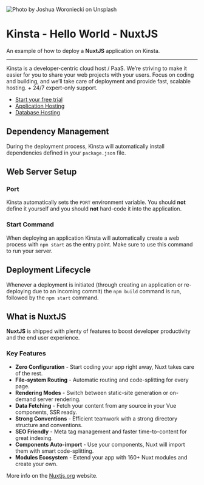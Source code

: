![Photo by Joshua Woroniecki on Unsplash](https://user-images.githubusercontent.com/2342458/204334325-7625b781-db8a-40b5-ac3c-91f2d7c8c526.png)

# Kinsta - Hello World - NuxtJS

An example of how to deploy a **NuxtJS** application on Kinsta.

---
Kinsta is a developer-centric cloud host / PaaS. We’re striving to make it easier for you to share your web projects with your users. Focus on coding and building, and we’ll take care of deployment and provide fast, scalable hosting. + 24/7 expert-only support.

- [Start your free trial](https://kinsta.com/signup/?product_type=app-db)
- [Application Hosting](https://kinsta.com/application-hosting)
- [Database Hosting](https://kinsta.com/database-hosting)

## Dependency Management

During the deployment process, Kinsta will automatically install dependencies defined in your `package.json` file.

## Web Server Setup

### Port

Kinsta automatically sets the `PORT` environment variable. You should **not** define it yourself and you should **not** hard-code it into the application.

### Start Command

When deploying an application Kinsta will automatically create a web process with `npm start` as the entry point. Make sure to use this command to run your server.

## Deployment Lifecycle

Whenever a deployment is initiated (through creating an application or re-deploying due to an incoming commit) the `npm build` command is run, followed by the `npm start` command.

## What is NuxtJS
**NuxtJS** is shipped with plenty of features to boost developer productivity and the end user experience.

### Key Features
- **Zero Configuration** - Start coding your app right away, Nuxt takes care of the rest.
- **File-system Routing** - Automatic routing and code-splitting for every page.
- **Rendering Modes** - Switch between static-site generation or on-demand server rendering.
- **Data Fetching** - Fetch your content from any source in your Vue components, SSR ready.
- **Strong Conventions** - Efficient teamwork with a strong directory structure and conventions.
- **SEO Friendly** - Meta tag management and faster time-to-content for great indexing.
- **Components Auto-import** - Use your components, Nuxt will import them with smart code-splitting.
- **Modules Ecosystem** - Extend your app with 160+ Nuxt modules and create your own.

More info on the [Nuxtjs.org](https://nuxtjs.org/) website.
